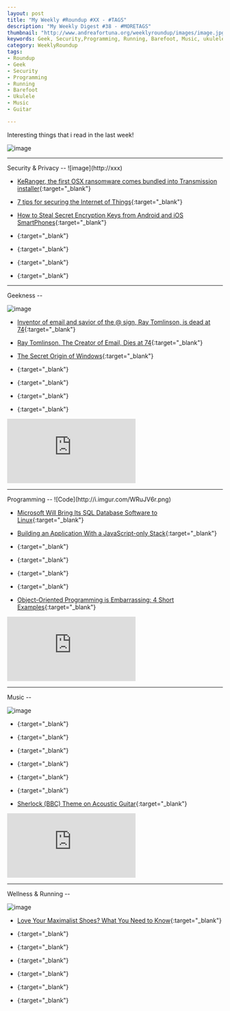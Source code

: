 ```yaml
---
layout: post
title: "My Weekly #Roundup #XX - #TAGS"
description: "My Weekly Digest #38 - #MORETAGS"
thumbnail: "http://www.andreafortuna.org/weeklyroundup/images/image.jpg"
keywords: Geek, Security,Programming, Running, Barefoot, Music, ukulele, transcription, guitar
category: WeeklyRoundup
tags: 
- Roundup
- Geek
- Security
- Programming
- Running
- Barefoot
- Ukulele
- Music
- Guitar

---
```

Interesting things that i read in the last week!

![image](/weeklyroundup/images/image.jpg)
<!-- more -->
<hr/>
Security & Privacy
--
![image](http://xxx)

- [KeRanger, the first OSX ransomware comes bundled into Transmission installer](http://www.andreafortuna.org/security/2016/03/07/osx-ransomware/){:target="_blank"}

- [7 tips for securing the Internet of Things](https://nakedsecurity.sophos.com/2016/03/07/7-tips-for-securing-the-internet-of-things/){:target="_blank"}

- [How to Steal Secret Encryption Keys from Android and iOS SmartPhones](http://thehackernews.com/2016/03/encryption-keys-android.html){:target="_blank"}

- [](){:target="_blank"}

- [](){:target="_blank"}

- [](){:target="_blank"}

- [](){:target="_blank"}


<hr/>
Geekness
--

![image](http://xxx)

- [Inventor of email and savior of the @ sign, Ray Tomlinson, is dead at 74](http://www.theverge.com/2016/3/6/11168718/ray-tomlinson-dead-inventor-of-email-obituary){:target="_blank"}

- [Ray Tomlinson, The Creator of Email, Dies at 74](http://thehackernews.com/2016/03/email-ray-tomlinson.html){:target="_blank"}

- [The Secret Origin of Windows](http://www.technologizer.com/2010/03/08/the-secret-origin-of-windows/){:target="_blank"}

- [](){:target="_blank"}

- [](){:target="_blank"}

- [](){:target="_blank"}

- [](){:target="_blank"}

<div class="video-container">
<iframe src="https://www.youtube.com/embed/XXXXXX" frameborder="0" allowfullscreen></iframe>
</div>


<hr/>
Programming
--
![Code](http://i.imgur.com/WRuJV6r.png)

- [Microsoft Will Bring Its SQL Database Software to Linux](http://www.wired.com/2016/03/microsoft-will-bring-sql-database-software-linux/){:target="_blank"}

- [Building an Application With a JavaScript-only Stack](https://dzone.com/articles/building-an-application-with-a-javascript-only-sta-1){:target="_blank"}

- [](){:target="_blank"}

- [](){:target="_blank"}

- [](){:target="_blank"}

- [](){:target="_blank"}

- [Object-Oriented Programming is Embarrassing: 4 Short Examples](https://www.youtube.com/watch?v=IRTfhkiAqPw){:target="_blank"}

<div class="video-container">
<iframe src="https://www.youtube.com/embed/IRTfhkiAqPw" frameborder="0" allowfullscreen></iframe>
</div>


<hr/>
Music
--

![image](http://xxx)

- [](){:target="_blank"}

- [](){:target="_blank"}

- [](){:target="_blank"}

- [](){:target="_blank"}

- [](){:target="_blank"}

- [](){:target="_blank"}

- [Sherlock (BBC) Theme on Acoustic Guitar](https://www.youtube.com/watch?v=7oN9GrnVvUo){:target="_blank"}

<div class="video-container">
<iframe src="https://www.youtube.com/embed/7oN9GrnVvUo" frameborder="0" allowfullscreen></iframe>
</div>


<hr/>
Wellness & Running  
--

![image](http://xxx)

- [Love Your Maximalist Shoes? What You Need to Know](http://naturalrunningcenter.com/2016/03/06/love-maximalist-shoes/){:target="_blank"}

- [](){:target="_blank"}

- [](){:target="_blank"}

- [](){:target="_blank"}

- [](){:target="_blank"}

- [](){:target="_blank"}

- [](){:target="_blank"}




